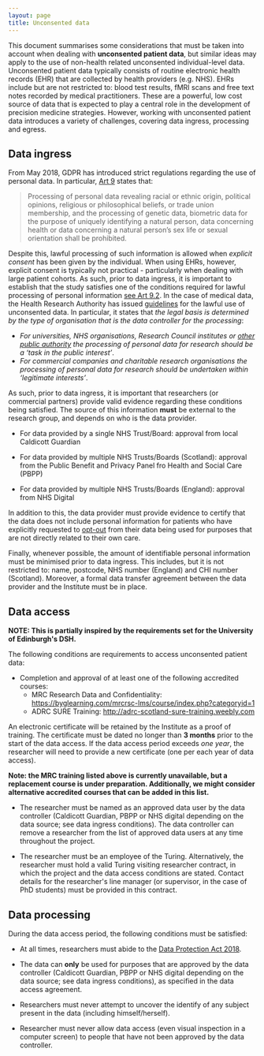 ```yaml
---
layout: page
title: Unconsented data
---
```


This document summarises some considerations that must be taken into account when dealing with **unconsented patient data**, but similar ideas may apply to the use of non-health related unconsented individual-level data. Unconsented patient data typically consists of routine electronic health records (EHR) that are collected by health providers (e.g. NHS). EHRs include but are not restricted to: blood test results, fMRI scans and free text notes recorded by medical practitioners. These are a powerful, low cost source of data that is expected to play a central role in the development of precision medicine strategies. However, working with unconsented patient data introduces a variety of challenges, covering data ingress, processing and egress.

## Data ingress

From May 2018, GDPR has introduced strict regulations regarding the use of personal data. In particular, [Art 9](https://gdpr-info.eu/art-9-gdpr/) states that:

> Processing of personal data revealing racial or ethnic origin, political opinions, religious or philosophical beliefs, or trade union membership, and the processing of genetic data, biometric data for the purpose of uniquely identifying a natural person, data concerning health or data concerning a natural person’s sex life or sexual orientation shall be prohibited.

Despite this, lawful processing of such information is allowed when *explicit consent* has been given by the individual. When using EHRs, however, explicit consent is typically not practical - particularly when dealing with large patient cohorts. As such, prior to data ingress, it is important to establish that the study satisfies one of the conditions required for lawful processing of personal information [see Art 9.2](https://gdpr-info.eu/art-9-gdpr/). In the case of medical data, the Health Research Authority has issued [guidelines](https://www.hra.nhs.uk/hra-guidance-general-data-protection-regulation/) for the lawful use of unconsented data. In particular, it states that *the legal basis is determined by the type of organisation that is the data controller for the processing*:

+ *For universities, NHS organisations, Research Council institutes or [other public authority](http://www.legislation.gov.uk/ukpga/2000/36/schedule/1) the processing of personal data for research should be a ‘task in the public interest’*.
+ *For commercial companies and charitable research organisations the processing of personal data for research should be undertaken within ‘legitimate interests’*.

As such, prior to data ingress, it is important that researchers (or commercial partners) provide valid evidence regarding these conditions being satisfied. The source of this information **must** be external to the research group, and depends on who is the data provider.

+ For data provided by a single NHS Trust/Board: approval from local Caldicott Guardian

+ For data provided by multiple NHS Trusts/Boards (Scotland): approval from the Public Benefit and Privacy Panel fro Health and Social Care (PBPP)

+ For data provided by multiple NHS Trusts/Boards (England): approval from NHS Digital

In addition to this, the data provider must provide evidence to certify that the data does not include personal information for patients who have explicitly requested to [opt-out](https://digital.nhs.uk/about-nhs-digital/our-work/keeping-patient-data-safe/how-we-look-after-your-health-and-care-information/your-information-choices/opting-out-of-sharing-your-confidential-patient-information) from their data being used for purposes that are not directly related to their own care.

Finally, whenever possible, the amount of identifiable personal information must be minimised prior to data ingress. This includes, but it is not restricted to: name, postcode, NHS number (England) and CHI number (Scotland). Moreover, a formal data transfer agreement between the data provider and the Institute must be in place.

## Data access

**NOTE: This is partially inspired by the requirements set for the University of Edinburgh's DSH.**

The following conditions are requirements to access unconsented patient data:

+ Completion and approval of at least one of the following accredited courses:
  + MRC Research Data and Confidentiality: https://byglearning.com/mrcrsc-lms/course/index.php?categoryid=1
  + ADRC SURE Training: http://adrc-scotland-sure-training.weebly.com

An electronic certificate will be retained by the Institute as a proof of training. The certificate must be dated no longer than **3 months** prior to the start of the data access. If the data access period exceeds *one year*, the researcher will need to provide a new certificate (one per each year of data access).

**Note: the MRC training listed above is currently unavailable, but a replacement course is under preparation. Additionally, we might consider alternative accredited courses that can be added in this list.**

+ The researcher must be named as an approved data user by the data controller (Caldicott Guardian, PBPP or NHS digital depending on the data source; see data ingress conditions). The data controller can remove a researcher from the list of approved data users at any time throughout the project.

+ The researcher must be an employee of the Turing. Alternatively, the researcher must hold a valid Turing visiting researcher contract, in which the project and the data access conditions are stated. Contact details for the researcher's line manager (or supervisor, in the case of PhD students) must be provided in this contract.

## Data processing

During the data access period, the following conditions must be satisfied:

+ At all times, researchers must abide to the [Data Protection Act 2018](http://www.legislation.gov.uk/ukpga/2018/12/contents/enacted).

+ The data can **only** be used for purposes that are approved by the data controller (Caldicott Guardian, PBPP or NHS digital depending on the data source; see data ingress conditions), as specified in the data access agreement.

+ Researchers must never attempt to uncover the identify of any subject present in the data (including himself/herself).

+ Researcher must never allow data access (even visual inspection in a computer screen) to people that have not been approved by the data controller.
